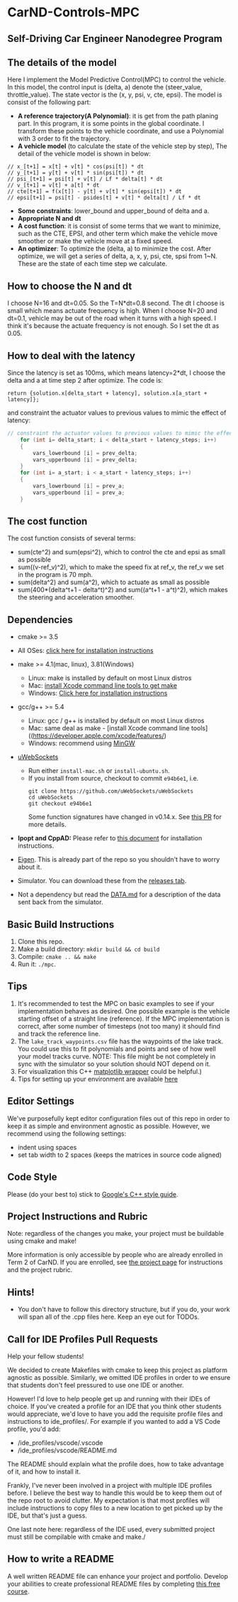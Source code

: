 # CarND-Controls-MPC
Self-Driving Car Engineer Nanodegree Program
---

## The details of the model
Here I implement the Model Predictive Control(MPC) to control the vehicle. In this model, the control input is 
(delta, a) denote the (steer_value, throttle_value). The state vector is the (x, y, psi, v, cte, epsi). The model is consist
 of the following part:
 * **A reference trajectory(A Polynomial)**: it is get from the path planing part. In this program, it is some points in the global coordinate.
 I transform these points to the vehicle coordinate, and use a Polynomial with 3 order to fit the trajectory.
 * **A vehicle model** (to calculate the state of the vehicle step by step), The detail of the vehicle model is shown in below:
 ```$xslt
 // x_[t+1] = x[t] + v[t] * cos(psi[t]) * dt
 // y_[t+1] = y[t] + v[t] * sin(psi[t]) * dt
 // psi_[t+1] = psi[t] + v[t] / Lf * delta[t] * dt
 // v_[t+1] = v[t] + a[t] * dt
 // cte[t+1] = f(x[t]) - y[t] + v[t] * sin(epsi[t]) * dt
 // epsi[t+1] = psi[t] - psides[t] + v[t] * delta[t] / Lf * dt
 ```
 * **Some constraints**: lower_bound and upper_bound of delta and a. 
 * **Appropriate N and dt**
 * **A cost function**: it is consist of some terms that we want to minimize, such as the CTE, EPSI, and other term which make the
 vehicle move smoother or make the vehicle move at a fixed speed. 
 * **An optimizer**: To optimize the (delta, a) to minimize the cost. After optimize, we will get a series of delta, a, x, y, psi, cte, spsi
  from 1~N. These are the state of each time step we calculate.
  
## How to choose the N and dt
I choose N=16 and dt=0.05. So the T=N*dt=0.8 second. The dt I choose is small which means actuate frequency is high.
When I choose N=20 and dt=0.1, vehicle may be out of the road when it turns with a high speed. I think it's because the actuate frequency is not enough.
So I set the dt as 0.05.
## How to deal with the latency
Since the latency is set as 100ms, which means latency=2*dt, I choose the delta and a at time step 2 after optimize. The code is:
```$xslt
return {solution.x[delta_start + latency], solution.x[a_start + latency]};
```
and constraint the actuator values to previous values to mimic the effect of latency:
```objectivec
// constraint the actuator values to previous values to mimic the effect of latency
    for (int i= delta_start; i < delta_start + latency_steps; i++)
    {
        vars_lowerbound [i] = prev_delta;
        vars_upperbound [i] = prev_delta;
    }
    for (int i= a_start; i < a_start + latency_steps; i++)
    {
        vars_lowerbound [i] = prev_a;
        vars_upperbound [i] = prev_a;
    }
```
## The cost function
The cost function consists of several terms:
* sum(cte^2) and sum(epsi^2), which to control the cte and epsi as small as possible
* sum((v-ref_v)^2), which to make the speed fix at ref_v, the ref_v we set in the program is 70 mph.
* sum(delta^2) and sum(a^2), which to actuate as small as possible 
* sum(400*(delta^t+1 - delta^t)^2) and sum((a^t+1 - a^t)^2), which makes the steering and  acceleration smoother.
## Dependencies

* cmake >= 3.5
 * All OSes: [click here for installation instructions](https://cmake.org/install/)
* make >= 4.1(mac, linux), 3.81(Windows)
  * Linux: make is installed by default on most Linux distros
  * Mac: [install Xcode command line tools to get make](https://developer.apple.com/xcode/features/)
  * Windows: [Click here for installation instructions](http://gnuwin32.sourceforge.net/packages/make.htm)
* gcc/g++ >= 5.4
  * Linux: gcc / g++ is installed by default on most Linux distros
  * Mac: same deal as make - [install Xcode command line tools]((https://developer.apple.com/xcode/features/)
  * Windows: recommend using [MinGW](http://www.mingw.org/)
* [uWebSockets](https://github.com/uWebSockets/uWebSockets)
  * Run either `install-mac.sh` or `install-ubuntu.sh`.
  * If you install from source, checkout to commit `e94b6e1`, i.e.
    ```
    git clone https://github.com/uWebSockets/uWebSockets
    cd uWebSockets
    git checkout e94b6e1
    ```
    Some function signatures have changed in v0.14.x. See [this PR](https://github.com/udacity/CarND-MPC-Project/pull/3) for more details.

* **Ipopt and CppAD:** Please refer to [this document](https://github.com/udacity/CarND-MPC-Project/blob/master/install_Ipopt_CppAD.md) for installation instructions.
* [Eigen](http://eigen.tuxfamily.org/index.php?title=Main_Page). This is already part of the repo so you shouldn't have to worry about it.
* Simulator. You can download these from the [releases tab](https://github.com/udacity/self-driving-car-sim/releases).
* Not a dependency but read the [DATA.md](./DATA.md) for a description of the data sent back from the simulator.


## Basic Build Instructions

1. Clone this repo.
2. Make a build directory: `mkdir build && cd build`
3. Compile: `cmake .. && make`
4. Run it: `./mpc`.

## Tips

1. It's recommended to test the MPC on basic examples to see if your implementation behaves as desired. One possible example
is the vehicle starting offset of a straight line (reference). If the MPC implementation is correct, after some number of timesteps
(not too many) it should find and track the reference line.
2. The `lake_track_waypoints.csv` file has the waypoints of the lake track. You could use this to fit polynomials and points and see of how well your model tracks curve. NOTE: This file might be not completely in sync with the simulator so your solution should NOT depend on it.
3. For visualization this C++ [matplotlib wrapper](https://github.com/lava/matplotlib-cpp) could be helpful.)
4.  Tips for setting up your environment are available [here](https://classroom.udacity.com/nanodegrees/nd013/parts/40f38239-66b6-46ec-ae68-03afd8a601c8/modules/0949fca6-b379-42af-a919-ee50aa304e6a/lessons/f758c44c-5e40-4e01-93b5-1a82aa4e044f/concepts/23d376c7-0195-4276-bdf0-e02f1f3c665d)

## Editor Settings

We've purposefully kept editor configuration files out of this repo in order to
keep it as simple and environment agnostic as possible. However, we recommend
using the following settings:

* indent using spaces
* set tab width to 2 spaces (keeps the matrices in source code aligned)

## Code Style

Please (do your best to) stick to [Google's C++ style guide](https://google.github.io/styleguide/cppguide.html).

## Project Instructions and Rubric

Note: regardless of the changes you make, your project must be buildable using
cmake and make!

More information is only accessible by people who are already enrolled in Term 2
of CarND. If you are enrolled, see [the project page](https://classroom.udacity.com/nanodegrees/nd013/parts/40f38239-66b6-46ec-ae68-03afd8a601c8/modules/f1820894-8322-4bb3-81aa-b26b3c6dcbaf/lessons/b1ff3be0-c904-438e-aad3-2b5379f0e0c3/concepts/1a2255a0-e23c-44cf-8d41-39b8a3c8264a)
for instructions and the project rubric.

## Hints!

* You don't have to follow this directory structure, but if you do, your work
  will span all of the .cpp files here. Keep an eye out for TODOs.

## Call for IDE Profiles Pull Requests

Help your fellow students!

We decided to create Makefiles with cmake to keep this project as platform
agnostic as possible. Similarly, we omitted IDE profiles in order to we ensure
that students don't feel pressured to use one IDE or another.

However! I'd love to help people get up and running with their IDEs of choice.
If you've created a profile for an IDE that you think other students would
appreciate, we'd love to have you add the requisite profile files and
instructions to ide_profiles/. For example if you wanted to add a VS Code
profile, you'd add:

* /ide_profiles/vscode/.vscode
* /ide_profiles/vscode/README.md

The README should explain what the profile does, how to take advantage of it,
and how to install it.

Frankly, I've never been involved in a project with multiple IDE profiles
before. I believe the best way to handle this would be to keep them out of the
repo root to avoid clutter. My expectation is that most profiles will include
instructions to copy files to a new location to get picked up by the IDE, but
that's just a guess.

One last note here: regardless of the IDE used, every submitted project must
still be compilable with cmake and make./

## How to write a README
A well written README file can enhance your project and portfolio.  Develop your abilities to create professional README files by completing [this free course](https://www.udacity.com/course/writing-readmes--ud777).
